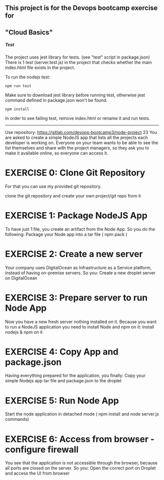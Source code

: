 ## This project is for the Devops bootcamp exercise for

## "Cloud Basics"

##### Test
The project uses jest library for tests. (see "test" script in package.json)
There is 1 test (server.test.js) in the project that checks whether the main index.html file exists in the project. 

To run the nodejs test:

    npm run test

Make sure to download jest library before running test, otherwise jest command defined in package.json won't be found.

    npm install

In order to see failing test, remove index.html or rename it and run tests.

****************************************************************************************************************************

Use repository: https://gitlab.com/devops-bootcamp3/node-project 23
You are asked to create a simple NodeJS app that lists all the projects each developer is working on.
Everyone on your team wants to be able to see the list themselves and share with the project managers, 
so they ask you to make it available online, so everyone can access it.

# EXERCISE 0: Clone Git Repository
For that you can use my provided git repository.

clone the git repository and
create your own project/git repo from it

# EXERCISE 1: Package NodeJS App
To have just 1 file, you create an artifact from the Node App. So you do the following:
Package your Node app into a tar file ( npm pack )

# EXERCISE 2: Create a new server
Your company uses DigitalOcean as Infrastructure as a Service platform, instead of having on-premise servers. So you:
Create a new droplet server on DigitalOcean

# EXERCISE 3: Prepare server to run Node App
Now you have a new fresh server nothing installed on it. Because you want to run a NodeJS application you need to install Node and npm on it:
Install nodejs & npm on it

# EXERCISE 4: Copy App and package.json
Having everything prepared for the application, you finally:
Copy your simple Nodejs app tar file and package.json to the droplet

# EXERCISE 5: Run Node App
Start the node application in detached mode ( npm install and node server.js commands)

# EXERCISE 6: Access from browser - configure firewall
You see that the application is not accessible through the browser, because all ports are closed on the server. So you:
Open the correct port on Droplet and access the UI from browser
